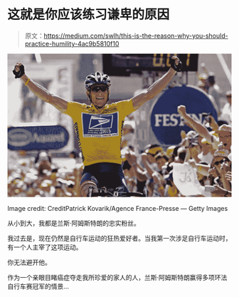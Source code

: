# 这就是你应该练习谦卑的原因

> 原文：<https://medium.com/swlh/this-is-the-reason-why-you-should-practice-humility-4ac9b5810f10>

![](img/36027be7a69a5661385e2ee586b6f268.png)

Image credit: CreditPatrick Kovarik/Agence France-Presse — Getty Images

从小到大，我都是兰斯·阿姆斯特朗的忠实粉丝。

我过去是，现在仍然是自行车运动的狂热爱好者。当我第一次涉足自行车运动时，有一个人主宰了这项运动。

你无法避开他。

作为一个亲眼目睹癌症夺走我所珍爱的家人的人，兰斯·阿姆斯特朗赢得多项环法自行车赛冠军的情景…